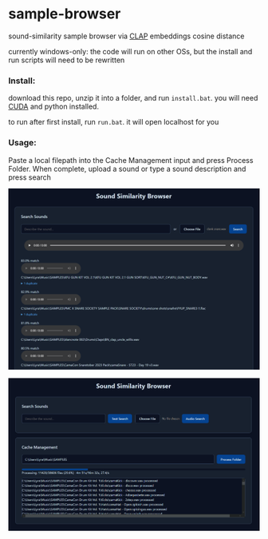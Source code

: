 # sample-browser
sound-similarity sample browser via [CLAP](https://github.com/LAION-AI/CLAP) embeddings cosine distance

currently windows-only: the code will run on other OSs, but the install and run scripts will need to be rewritten

### Install:

download this repo, unzip it into a folder, and run `install.bat`. you will need [CUDA](https://developer.nvidia.com/cuda-downloads?target_os=Windows&target_arch=x86_64) and python installed.

to run after first install, run `run.bat`. it will open localhost for you

### Usage:

Paste a local filepath into the Cache Management input and press Process Folder. When complete, upload a sound or type a sound description and press search

![screenshot of sample browser showing a list of matching samples](inference.png)

![screenshot of sample browser showing a progress bar caching audio latents](caching.png)
